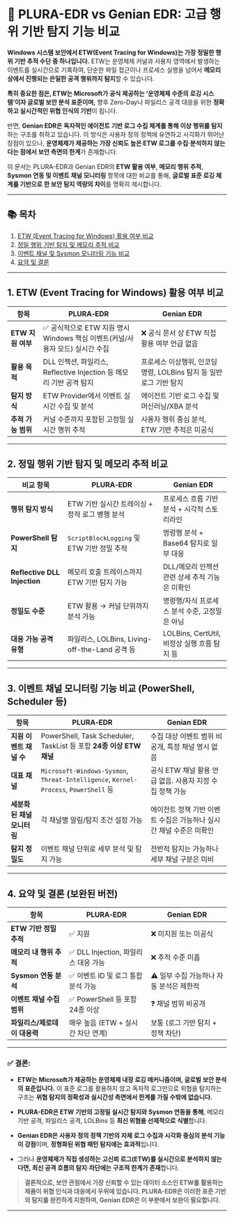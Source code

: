 # 📄 PLURA-EDR vs Genian EDR: 고급 행위 기반 탐지 기능 비교

**Windows 시스템 보안에서 ETW(Event Tracing for Windows)는 가장 정밀한 행위 기반 추적 수단 중 하나입니다.**
ETW는 운영체제 커널과 사용자 영역에서 발생하는 이벤트를 실시간으로 기록하여, 단순한 파일 접근이나 프로세스 실행을 넘어서 **메모리 상에서 진행되는 은밀한 공격 행위까지 탐지**할 수 있습니다.

**특히 중요한 점은, ETW는 Microsoft가 공식 제공하는 ‘운영체제 수준의 로깅 시스템’이자 글로벌 보안 분석 표준이며,**
향후 Zero-Day나 파일리스 공격 대응을 위한 **정확하고 실시간적인 위협 인식의 기반**이 됩니다.

반면, **Genian EDR은 독자적인 에이전트 기반 로그 수집 체계를 통해 이상 행위를 탐지**하는 구조를 취하고 있습니다.
이 방식은 사용자 정의 정책에 유연하고 시각화가 뛰어난 장점이 있으나, **운영체제가 제공하는 가장 신뢰도 높은 ETW 로그를 수집·분석하지 않는다는 점에서 보안 측면의 한계**가 존재합니다.

이 문서는 PLURA-EDR과 Genian EDR의 **ETW 활용 여부**, **메모리 행위 추적**, **Sysmon 연동 및 이벤트 채널 모니터링** 항목에 대한 비교를 통해,
**글로벌 표준 로깅 체계를 기반으로 한 보안 탐지 역량의 차이**를 명확히 제시합니다.

---

## 📚 목차

1. [ETW (Event Tracing for Windows) 활용 여부 비교](#1-etw-event-tracing-for-windows-활용-여부-비교)
2. [정밀 행위 기반 탐지 및 메모리 추적 비교](#2-정밀-행위-기반-탐지-및-메모리-추적-비교)
3. [이벤트 채널 및 Sysmon 모니터링 기능 비교](#3-이벤트-채널-및-sysmon-모니터링-기능-비교)
4. [요약 및 결론](#4-요약-및-결론)

---

## 1. ETW (Event Tracing for Windows) 활용 여부 비교

| 항목            | **PLURA‑EDR**                                         | **Genian EDR**                              |
| ------------- | ----------------------------------------------------- | ------------------------------------------- |
| **ETW 지원 여부** | ✅ 공식적으로 ETW 지원 명시<br>Windows 핵심 이벤트(커널/사용자 모드) 실시간 수집 | ❌ 공식 문서 상 ETW 직접 활용 여부 언급 없음                |
| **활용 목적**     | DLL 인젝션, 파일리스, Reflective Injection 등 메모리 기반 공격 탐지    | 프로세스 이상행위, 인코딩 명령, LOLBins 탐지 등 일반 로그 기반 탐지 |
| **탐지 방식**     | ETW Provider에서 이벤트 실시간 수집 및 분석                        | 에이전트 기반 로그 수집 및 머신러닝/XBA 분석                 |
| **추적 가능 범위**  | 커널 수준까지 포함된 고정밀 실시간 행위 추적                             | 사용자 행위 중심 분석, ETW 기반 추적은 미공식                |

---

## 2. 정밀 행위 기반 탐지 및 메모리 추적 비교

| 비교 항목                        | **PLURA‑EDR**                           | **Genian EDR**                    |
| ---------------------------- | --------------------------------------- | --------------------------------- |
| **행위 탐지 방식**                 | ETW 기반 실시간 트레이싱 + 정적 로그 병행 분석           | 프로세스 흐름 기반 분석 + 시각적 스토리라인         |
| **PowerShell 탐지**            | `ScriptBlockLogging` 및 ETW 기반 정밀 추적     | 명령행 분석 + Base64 탐지로 일부 대응         |
| **Reflective DLL Injection** | 메모리 호출 트레이스까지 ETW 기반 탐지 가능              | DLL/메모리 인젝션 관련 상세 추적 기능은 미확인      |
| **정밀도 수준**                   | ETW 활용 → 커널 단위까지 분석 가능                  | 명령행/자식 프로세스 분석 수준, 고정밀은 아님        |
| **대응 가능 공격 유형**              | 파일리스, LOLBins, Living-off-the-Land 공격 등 | LOLBins, CertUtil, 비정상 실행 흐름 탐지 등 |

---

## 3. 이벤트 채널 모니터링 기능 비교 (PowerShell, Scheduler 등)

| 항목               | **PLURA‑EDR**                                                                       | **Genian EDR**                         |
| ---------------- | ----------------------------------------------------------------------------------- | -------------------------------------- |
| **지원 이벤트 채널 수**  | PowerShell, Task Scheduler, TaskList 등 포함 **24종 이상 ETW 채널**                         | 수집 대상 이벤트 범위 비공개, 특정 채널 명시 없음          |
| **대표 채널**        | `Microsoft-Windows-Sysmon`, `Threat-Intelligence`, `Kernel-Process`, `PowerShell` 등 | 공식 ETW 채널 활용 언급 없음. 사용자 지정 수집 정책 가능    |
| **세분화된 채널 모니터링** | 각 채널별 알림/탐지 조건 설정 가능                                                                | 에이전트 정책 기반 이벤트 수집은 가능하나 실시간 채널 수준은 미확인 |
| **탐지 정밀도**       | 이벤트 채널 단위로 세부 분석 및 탐지 가능                                                            | 전반적 탐지는 가능하나 세부 채널 구분은 미비              |

---

## 4. 요약 및 결론 (보완된 버전)

| 항목                | **PLURA‑EDR**               | **Genian EDR**           |
| ----------------- | --------------------------- | ------------------------ |
| **ETW 기반 정밀 추적**  | ✅ 지원                        | ❌ 미지원 또는 미공식             |
| **메모리 내 행위 추적**   | ✅ DLL Injection, 파일리스 대응 가능 | ❌ 추적 수준 미흡               |
| **Sysmon 연동 분석**  | ✅ 이벤트 ID 및 로그 통합 분석 가능      | ⚠️ 일부 수집 가능하나 자동 분석은 제한적 |
| **이벤트 채널 수집 범위**  | ✅ PowerShell 등 포함 24종 이상    | ❓ 채널 범위 비공개              |
| **파일리스/제로데이 대응력** | 매우 높음 (ETW + 실시간 차단 연계)     | 보통 (로그 기반 탐지 + 정책 차단)    |

---

### ✅ 결론:

* **ETW는 Microsoft가 제공하는 운영체제 내장 로깅 메커니즘이며, 글로벌 보안 분석의 표준입니다.**
  이 표준 로그를 활용하지 않고 독자적 로그만으로 위협을 탐지하는 구조는 **위협 탐지의 정확성과 실시간성 측면에서 한계를 가질 수밖에 없습니다.**

* **PLURA-EDR은 ETW 기반의 고정밀 실시간 탐지와 Sysmon 연동을 통해**, 메모리 기반 공격, 파일리스 공격, LOLBins 등 **최신 위협을 선제적으로 식별**합니다.

* **Genian EDR은 사용자 정의 정책 기반의 자체 로그 수집과 시각화 중심의 분석 기능이 강점**이며, **정형화된 위협 패턴 탐지에는 효과적**입니다.

* 그러나 **운영체제가 직접 생성하는 고신뢰 로그(ETW)를 실시간으로 분석하지 않는다면, 최신 공격 흐름의 탐지·차단에는 구조적 한계가 존재**합니다.

> **결론적으로, 보안 관점에서 가장 신뢰할 수 있는 데이터 소스인 ETW를 활용하는 제품이 위협 인식과 대응에서 우위에 있습니다.
> PLURA-EDR은 이러한 표준 기반의 탐지를 완전하게 지원하며, Genian EDR은 이 부분에서 보완이 필요합니다.**

---
